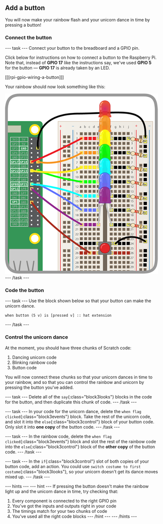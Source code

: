 ## Add a button

You will now make your rainbow flash and your unicorn dance in time by pressing a button!

### Connect the button

\--- task \--- Connect your button to the breadboard and a GPIO pin.

Click below for instructions on how to connect a button to the Raspberry Pi. Note that, instead of **GPIO 17** like the instructions say, we've used **GPIO 5** for the button — **GPIO 17** is already taken by an LED.

[[[rpi-gpio-wiring-a-button]]]

Your rainbow should now look something like this:

![Rainbow with Button](images/rainbowbutton.png) \--- /task \---

### Code the button

\--- task \--- Use the block shown below so that your button can make the unicorn dance.

```blocks3
when button (5 v) is [pressed v] :: hat extension
```

\--- /task \---

### Control the unicorn dance

At the moment, you should have three chunks of Scratch code:

1. Dancing unicorn code
2. Blinking rainbow code
3. Button code

You will now connect these chunks so that your unicorn dances in time to your rainbow, and so that you can control the rainbow and unicorn by pressing the button you've added.

\--- task \--- Delete all of the `say`{:class="block3looks"} blocks in the code for the button, and then duplicate this chunk of code. \--- /task \---

\--- task \--- In your code for the unicorn dance, delete the `when flag clicked`{:class="block3events"} block. Take the rest of the unicorn code, and slot it into the `else`{:class="block3control"} block of your button code. Only slot it into **one copy** of the button code. \--- /task \---

\--- task \--- In the rainbow code, delete the `when flag clicked`{:class="block3events"} block and slot the rest of the rainbow code into the `else`{:class="block3control"} block of the **other copy** of the button code. \--- /task \---

\--- task \--- In the `if`{:class="block3control"} slot of both copies of your button code, add an action. You could use `switch costume to first costume`{:class="block3looks"}, so your unicorn doesn't get its dance moves mixed up. \--- /task \---

\--- hints \--- \--- hint \--- If pressing the button doesn't make the rainbow light up and the unicorn dance in time, try checking that:

1. Every component is connected to the right GPIO pin
2. You've got the inputs and outputs right in your code
3. The timings match for your two chunks of code
4. You've used all the right code blocks \--- /hint \--- \--- /hints \---